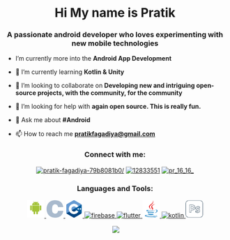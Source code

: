 ###  <h1 align="center">Hi My name is Pratik
<h3 align="center">A passionate android developer who loves experimenting with new mobile technologies</h3>  

- I’m currently more into the **Android App Development**  
  
- 🌱 I’m currently learning **Kotlin & Unity**  
  
- 👯 I’m looking to collaborate on **Developing new and intriguing open-source projects, with the community, for the community**  
  
- 🤝 I’m looking for help with **again open source. This is really fun.**  
  
- 💬 Ask me about **#Android**  
  
- 📫 How to reach me **pratikfagadiya@gmail.com**  
  
<h3 align="center">Connect with me:</h3>  
<p align="center">  
<a href="https://linkedin.com/in/pratik-fagadiya-79b8081b0/" target="blank"><img align="center" src="https://cdn.jsdelivr.net/npm/simple-icons@3.0.1/icons/linkedin.svg" alt="pratik-fagadiya-79b8081b0/" height="30" width="40" /></a>  
<a href="https://stackoverflow.com/users/12833551" target="blank"><img align="center" src="https://cdn.jsdelivr.net/npm/simple-icons@3.0.1/icons/stackoverflow.svg" alt="12833551" height="30" width="40" /></a>  
<a href="https://instagram.com/pr_16_16_" target="blank"><img align="center" src="https://cdn.jsdelivr.net/npm/simple-icons@3.0.1/icons/instagram.svg" alt="pr_16_16_" height="30" width="40" /></a>  
</p>  
  
<h3 align="center">Languages and Tools:</h3>  
<p align="center"> <a href="https://developer.android.com" target="_blank"> <img src="https://raw.githubusercontent.com/devicons/devicon/master/icons/android/android-original-wordmark.svg" alt="android" width="40" height="40"/> </a> <a href="https://www.cprogramming.com/" target="_blank"> <img src="https://raw.githubusercontent.com/devicons/devicon/master/icons/c/c-original.svg" alt="c" width="40" height="40"/> </a> <a href="https://www.w3schools.com/cpp/" target="_blank"> <img src="https://raw.githubusercontent.com/devicons/devicon/master/icons/cplusplus/cplusplus-original.svg" alt="cplusplus" width="40" height="40"/> </a> <a href="https://firebase.google.com/" target="_blank"> <img src="https://www.vectorlogo.zone/logos/firebase/firebase-icon.svg" alt="firebase" width="40" height="40"/> </a> <a href="https://flutter.dev" target="_blank"> <img src="https://www.vectorlogo.zone/logos/flutterio/flutterio-icon.svg" alt="flutter" width="40" height="40"/> </a> <a href="https://www.java.com" target="_blank"> <img src="https://raw.githubusercontent.com/devicons/devicon/master/icons/java/java-original.svg" alt="java" width="40" height="40"/> </a> <a href="https://kotlinlang.org" target="_blank"> <img src="https://www.vectorlogo.zone/logos/kotlinlang/kotlinlang-icon.svg" alt="kotlin" width="40" height="40"/> </a> <a href="https://www.photoshop.com/en" target="_blank"> <img src="https://raw.githubusercontent.com/devicons/devicon/master/icons/photoshop/photoshop-line.svg" alt="photoshop" width="40" height="40"/> </a> </p>

<p align="center">&nbsp;<img align="center" src="https://github-readme-stats.vercel.app/api?username=pratikfagadiya&theme=graywhite&show_icons=true" /></p>
